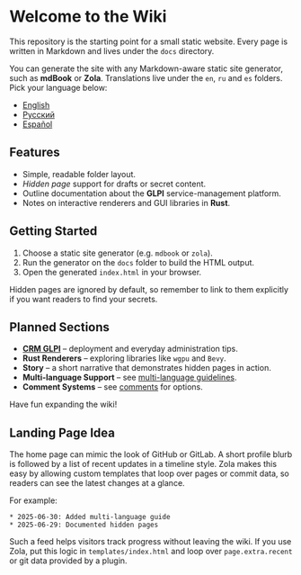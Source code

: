 # Welcome to the Wiki

This repository is the starting point for a small static website. Every page is written in Markdown and lives under the `docs` directory.

You can generate the site with any Markdown-aware static site generator, such as **mdBook** or **Zola**. Translations live under the `en`, `ru` and `es` folders. Pick your language below:

- [English](en/index.md)
- [Русский](ru/index.md)
- [Español](es/index.md)

## Features

- Simple, readable folder layout.
- *Hidden page* support for drafts or secret content.
- Outline documentation about the **GLPI** service-management platform.
- Notes on interactive renderers and GUI libraries in **Rust**.

## Getting Started

1. Choose a static site generator (e.g. `mdbook` or `zola`).
2. Run the generator on the `docs` folder to build the HTML output.
3. Open the generated `index.html` in your browser.

Hidden pages are ignored by default, so remember to link to them explicitly if you want readers to find your secrets.

## Planned Sections

- [**CRM GLPI**](glpi/README.md) – deployment and everyday administration tips.
- **Rust Renderers** – exploring libraries like `wgpu` and `Bevy`.
- **Story** – a short narrative that demonstrates hidden pages in action.
- **Multi-language Support** – see [multi-language guidelines](multilanguage.md).
- **Comment Systems** – see [comments](comments.md) for options.

Have fun expanding the wiki!

## Landing Page Idea

The home page can mimic the look of GitHub or GitLab. A short profile blurb is followed by a list of recent updates in a timeline style. Zola makes this easy by allowing custom templates that loop over pages or commit data, so readers can see the latest changes at a glance.

For example:

```
* 2025-06-30: Added multi-language guide
* 2025-06-29: Documented hidden pages
```

Such a feed helps visitors track progress without leaving the wiki.
If you use Zola, put this logic in `templates/index.html` and loop over `page.extra.recent` or git data provided by a plugin.
